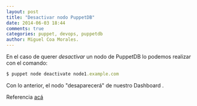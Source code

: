 ```yaml
---
layout: post
title: "Desactivar nodo PuppetDB"
date: 2014-06-03 18:44
comments: true
categories: puppet, devops, puppetdb
author: Miguel Coa Morales.
---
```

En el caso de querer <i>desactivar</i> un nodo de PuppetDB lo podemos realizar con el comando:
```ruby
$ puppet node deactivate node1.example.com
```
Con lo anterior, el nodo "desaparecerá" de nuestro Dashboard . 

Referencia [acá](http://docs.puppetlabs.com/puppetdb/1/maintain_and_tune.html#deactivate-decommissioned-nodes)
